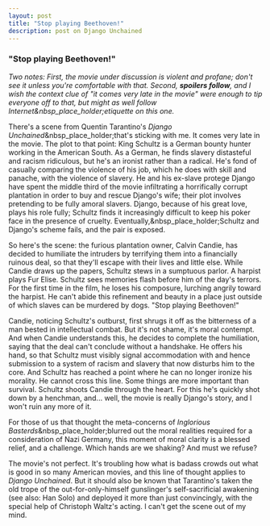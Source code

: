 ```yaml
---
layout: post
title: "Stop playing Beethoven!"
description: post on Django Unchained
---
```


###  "Stop playing Beethoven!"

  
_Two notes: First, the movie under discussion is violent and profane; don't
see it unless you're comfortable with that. Second, **spoilers follow**, and I
wish the context clue of "it comes very late in the movie" were enough to tip
everyone off to that, but might as well follow
Internet&nbsp_place_holder;etiquette on this one._

  
There's a scene from Quentin Tarantino's _Django
Unchained_&nbsp_place_holder;that's sticking with me. It comes very late in
the movie. The plot to that point: King Schultz is a German bounty hunter
working in the American South. As a German, he finds slavery distasteful and
racism ridiculous, but he's an ironist rather than a radical. He's fond of
casually comparing the violence of his job, which he does with skill and
panache, with the violence of slavery. He and his ex-slave protege Django have
spent the middle third of the movie infiltrating a horrifically corrupt
plantation in order to buy and rescue Django's wife; their plot involves
pretending to be fully amoral slavers. Django, because of his great love,
plays his role fully; Schultz finds it increasingly difficult to keep his
poker face in the presence of cruelty. Eventually,&nbsp_place_holder;Schultz
and Django's scheme fails, and the pair is exposed.

  
So here's the scene: the furious plantation owner, Calvin Candie, has decided
to humiliate the intruders by terrifying them into a financially ruinous deal,
so that they'll escape with their lives and little else. While Candie draws up
the papers, Schultz stews in a sumptuous parlor. A harpist plays Fur Elise.
Schultz sees memories flash before him of the day's terrors. For the first
time in the film, he loses his composure, lurching angrily toward the harpist.
He can't abide this refinement and beauty in a place just outside of which
slaves can be murdered by dogs. "Stop playing Beethoven!"

  
Candie, noticing Schultz's outburst, first shrugs it off as the bitterness of
a man bested in intellectual combat. But it's not shame, it's moral contempt.
And when Candie understands this, he decides to complete the humiliation,
saying that the deal can't conclude without a handshake. He offers his hand,
so that Schultz must visibly signal accommodation with and hence submission to
a system of racism and slavery that now disturbs him to the core. And Schultz
has reached a point where he can no longer ironize his morality. He cannot
cross this line. Some things are more important than survival. Schultz shoots
Candie through the heart. For this he's quickly shot down by a henchman,
and... well, the movie is really Django's story, and I won't ruin any more of
it.

  
For those of us that thought the meta-concerns of _Inglorious
Basterds_&nbsp_place_holder;blurred out the moral realities required for a
consideration of Nazi Germany, this moment of moral clarity is a blessed
relief, and a challenge. Which hands are we shaking? And must we refuse?

  
The movie's not perfect. It's troubling how what is badass crowds out what is
good in so many American movies, and this line of thought applies to _Django
Unchained_. But it should also be known that Tarantino's taken the old trope
of the out-for-only-himself gunslinger's self-sacrificial awakening (see also:
Han Solo) and deployed it more than just convincingly, with the special help
of Christoph Waltz's acting. I can't get the scene out of my mind.